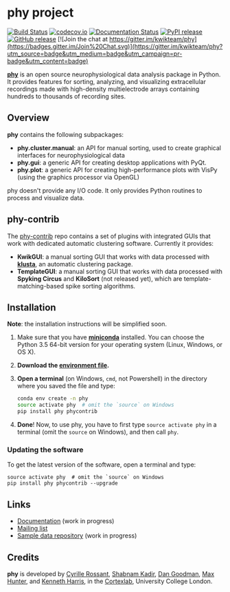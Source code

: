 # phy project

[![Build Status](https://img.shields.io/travis/kwikteam/phy.svg)](https://travis-ci.org/kwikteam/phy)
[![codecov.io](https://img.shields.io/codecov/c/github/kwikteam/phy.svg)](http://codecov.io/github/kwikteam/phy?branch=master)
[![Documentation Status](https://readthedocs.org/projects/phy/badge/?version=latest)](https://readthedocs.org/projects/phy/?badge=latest)
[![PyPI release](https://img.shields.io/pypi/v/phy.svg)](https://pypi.python.org/pypi/phy)
[![GitHub release](https://img.shields.io/github/release/kwikteam/phy.svg)](https://github.com/kwikteam/phy/releases/latest)
[![Join the chat at https://gitter.im/kwikteam/phy](https://badges.gitter.im/Join%20Chat.svg)](https://gitter.im/kwikteam/phy?utm_source=badge&utm_medium=badge&utm_campaign=pr-badge&utm_content=badge)

[**phy**](https://github.com/kwikteam/phy) is an open source neurophysiological data analysis package in Python. It provides features for sorting, analyzing, and visualizing extracellular recordings made with high-density multielectrode arrays containing hundreds to thousands of recording sites.


## Overview

**phy** contains the following subpackages:

* **phy.cluster.manual**: an API for manual sorting, used to create graphical interfaces for neurophysiological data
* **phy.gui**: a generic API for creating desktop applications with PyQt.
* **phy.plot**: a generic API for creating high-performance plots with VisPy (using the graphics processor via OpenGL)

phy doesn't provide any I/O code. It only provides Python routines to process and visualize data.


## phy-contrib

The [phy-contrib](https://github.com/kwikteam/phy-contrib) repo contains a set of plugins with integrated GUIs that work with dedicated automatic clustering software. Currently it provides:

* **KwikGUI**: a manual sorting GUI that works with data processed with [**klusta**](http://klusta.readthedocs.org/en/latest/), an automatic clustering package.
* **TemplateGUI**: a manual sorting GUI that works with data processed with **Spyking Circus** and **KiloSort** (not released yet), which are template-matching-based spike sorting algorithms.


## Installation

**Note**: the installation instructions will be simplified soon.

1. Make sure that you have [**miniconda**](http://conda.pydata.org/miniconda.html) installed. You can choose the Python 3.5 64-bit version for your operating system (Linux, Windows, or OS X).
2. **Download the [environment file](https://raw.githubusercontent.com/kwikteam/phy/master/installer/environment.yml).**
3. **Open a terminal** (on Windows, `cmd`, not Powershell) in the directory where you saved the file and type:

    ```bash
    conda env create -n phy
    source activate phy  # omit the `source` on Windows
    pip install phy phycontrib
    ```
4. **Done**! Now, to use phy, you have to first type `source activate phy` in a terminal (omit the `source` on Windows), and then call `phy`.


### Updating the software

To get the latest version of the software, open a terminal and type:

```
source activate phy  # omit the `source` on Windows
pip install phy phycontrib --upgrade
```


## Links

* [Documentation](http://phy.readthedocs.org/en/latest/) (work in progress)
* [Mailing list](https://groups.google.com/forum/#!forum/phy-users)
* [Sample data repository](http://phy.cortexlab.net/data/) (work in progress)


## Credits

**phy** is developed by [Cyrille Rossant](http://cyrille.rossant.net), [Shabnam Kadir](https://iris.ucl.ac.uk/iris/browse/profile?upi=SKADI56), [Dan Goodman](http://thesamovar.net/), [Max Hunter](https://iris.ucl.ac.uk/iris/browse/profile?upi=MLDHU99), and [Kenneth Harris](https://iris.ucl.ac.uk/iris/browse/profile?upi=KDHAR02), in the [Cortexlab](https://www.ucl.ac.uk/cortexlab), University College London.
